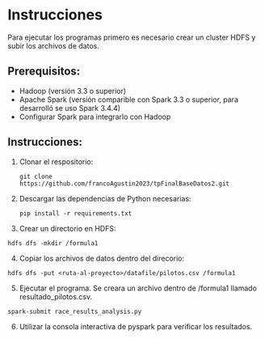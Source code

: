 # Instrucciones 
Para ejecutar los programas primero es necesario crear un cluster HDFS y subir los archivos de datos.
## Prerequisitos:
- Hadoop (versión 3.3 o superior)
- Apache Spark (versión comparible con Spark 3.3 o superior, para desarrolló se uso Spark 3.4.4)
- Configurar Spark para integrarlo con Hadoop

## Instrucciones:
1. Clonar el respositorio:
   ```
   git clone https://github.com/francoAgustin2023/tpFinalBaseDatos2.git
   ```
3. Descargar las dependencias de Python necesarias:
   ```
   pip install -r requirements.txt
   ```
5. Crear un directorio en HDFS:
  ```
  hdfs dfs -mkdir /formula1
  ```
4. Copiar los archivos de datos dentro del direcorio:
  ```
  hdfs dfs -put <ruta-al-proyecto>/datafile/pilotos.csv /formula1
  ```
5. Ejecutar el programa. Se creara un archivo dentro de /formula1 llamado resultado_pilotos.csv.
  ```
  spark-submit race_results_analysis.py
  ```
6. Utilizar la consola interactiva de pyspark para verificar los resultados.


